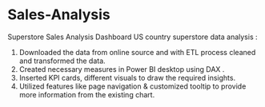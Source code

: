 # Sales-Analysis
Superstore Sales Analysis Dashboard
US country superstore data analysis :
1. Downloaded the data from online source and with ETL process cleaned and transformed the data.
2. Created necessary measures in Power BI desktop using DAX .
3. Inserted KPI cards, different visuals to draw the required insights.
4. Utilized features like page navigation & customized tooltip to provide more information from the existing chart.
